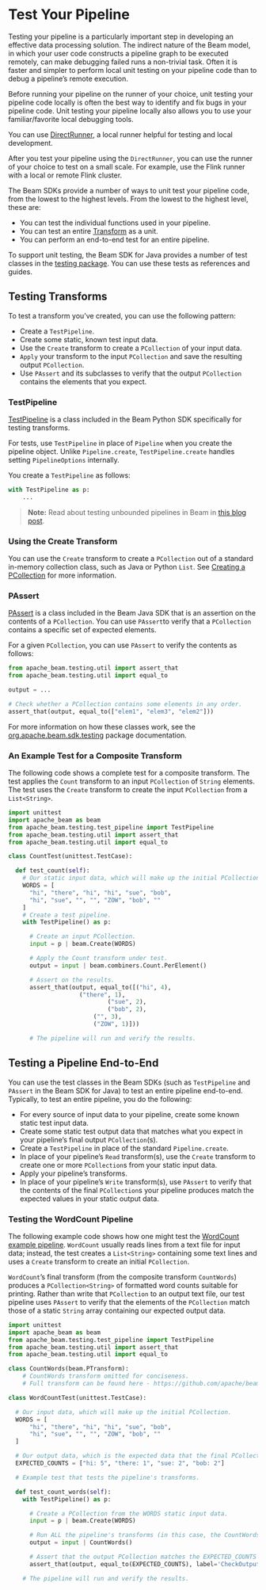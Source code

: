 # Test Your Pipeline

Testing your pipeline is a particularly important step in developing an effective data processing solution. The indirect nature of the Beam model, in which your user code constructs a pipeline graph to be executed remotely, can make debugging failed runs a non-trivial task. Often it is faster and simpler to perform local unit testing on your pipeline code than to debug a pipeline’s remote execution.

Before running your pipeline on the runner of your choice, unit testing your pipeline code locally is often the best way to identify and fix bugs in your pipeline code. Unit testing your pipeline locally also allows you to use your familiar/favorite local debugging tools.

You can use [DirectRunner](https://beam.apache.org/documentation/runners/direct), a local runner helpful for testing and local development.

After you test your pipeline using the `DirectRunner`, you can use the runner of your choice to test on a small scale. For example, use the Flink runner with a local or remote Flink cluster.

The Beam SDKs provide a number of ways to unit test your pipeline code, from the lowest to the highest levels. From the lowest to the highest level, these are:

* You can test the individual functions used in your pipeline.
* You can test an entire [Transform](https://beam.apache.org/documentation/programming-guide/#composite-transforms) as a unit.
* You can perform an end-to-end test for an entire pipeline.

To support unit testing, the Beam SDK for Java provides a number of test classes in the [testing package](https://github.com/apache/beam/tree/master/sdks/java/core/src/test/java/org/apache/beam/sdk). You can use these tests as references and guides.

## Testing Transforms

To test a transform you’ve created, you can use the following pattern:

* Create a `TestPipeline`.
* Create some static, known test input data.
* Use the `Create` transform to create a `PCollection` of your input data.
* `Apply` your transform to the input `PCollection` and save the resulting output `PCollection`.
* Use `PAssert` and its subclasses to verify that the output `PCollection` contains the elements that you expect.

### TestPipeline

[TestPipeline](https://github.com/apache/beam/blob/master/sdks/python/apache_beam/testing/test_pipeline.py) is a class included in the Beam Python SDK specifically for testing transforms.

For tests, use `TestPipeline` in place of `Pipeline` when you create the pipeline object. Unlike `Pipeline.create`, `TestPipeline.create` handles setting `PipelineOptions` internally.

You create a `TestPipeline` as follows:

```python
with TestPipeline as p:
    ...
```

> **Note:** Read about testing unbounded pipelines in Beam in [this blog post](https://beam.apache.org/blog/2016/10/20/test-stream.html).

### Using the Create Transform

You can use the `Create` transform to create a `PCollection` out of a standard in-memory collection class, such as Java or Python `List`. See [Creating a PCollection](https://beam.apache.org/documentation/programming-guide/#creating-a-pcollection) for more information.

### PAssert

[PAssert](https://beam.apache.org/releases/javadoc/2.56.0/index.html?org/apache/beam/sdk/testing/PAssert.html) is a class included in the Beam Java SDK that is an assertion on the contents of a `PCollection`. You can use `PAssert`to verify that a `PCollection` contains a specific set of expected elements.

For a given `PCollection`, you can use `PAssert` to verify the contents as follows:

```python
from apache_beam.testing.util import assert_that
from apache_beam.testing.util import equal_to

output = ...

# Check whether a PCollection contains some elements in any order.
assert_that(output, equal_to(["elem1", "elem3", "elem2"]))
```

For more information on how these classes work, see the [org.apache.beam.sdk.testing](https://beam.apache.org/releases/javadoc/2.56.0/index.html?org/apache/beam/sdk/testing/package-summary.html) package documentation.

### An Example Test for a Composite Transform

The following code shows a complete test for a composite transform. The test applies the `Count` transform to an input `PCollection` of `String` elements. The test uses the `Create` transform to create the input `PCollection` from a `List<String>`.

```python
import unittest
import apache_beam as beam
from apache_beam.testing.test_pipeline import TestPipeline
from apache_beam.testing.util import assert_that
from apache_beam.testing.util import equal_to

class CountTest(unittest.TestCase):

  def test_count(self):
    # Our static input data, which will make up the initial PCollection.
    WORDS = [
      "hi", "there", "hi", "hi", "sue", "bob",
      "hi", "sue", "", "", "ZOW", "bob", ""
    ]
    # Create a test pipeline.
    with TestPipeline() as p:

      # Create an input PCollection.
      input = p | beam.Create(WORDS)

      # Apply the Count transform under test.
      output = input | beam.combiners.Count.PerElement()

      # Assert on the results.
      assert_that(output, equal_to([("hi", 4),
				    ("there", 1),
            			    ("sue", 2),
            			    ("bob", 2),
           			    ("", 3),
           			    ("ZOW", 1)]))

      # The pipeline will run and verify the results.
```

## Testing a Pipeline End-to-End

You can use the test classes in the Beam SDKs (such as `TestPipeline` and `PAssert` in the Beam SDK for Java) to test an entire pipeline end-to-end. Typically, to test an entire pipeline, you do the following:

* For every source of input data to your pipeline, create some known static test input data.
* Create some static test output data that matches what you expect in your pipeline’s final output `PCollection`(s).
* Create a `TestPipeline` in place of the standard `Pipeline.create`.
* In place of your pipeline’s `Read` transform(s), use the `Create` transform to create one or more `PCollection`s from your static input data.
* Apply your pipeline’s transforms.
* In place of your pipeline’s `Write` transform(s), use `PAssert` to verify that the contents of the final `PCollection`s your pipeline produces match the expected values in your static output data.

### Testing the WordCount Pipeline

The following example code shows how one might test the [WordCount example pipeline](https://beam.apache.org/get-started/wordcount-example/). `WordCount` usually reads lines from a text file for input data; instead, the test creates a `List<String>` containing some text lines and uses a `Create` transform to create an initial `PCollection`.

`WordCount`’s final transform (from the composite transform `CountWords`) produces a `PCollection<String>` of formatted word counts suitable for printing. Rather than write that `PCollection` to an output text file, our test pipeline uses `PAssert` to verify that the elements of the `PCollection` match those of a static `String` array containing our expected output data.

```python
import unittest
import apache_beam as beam
from apache_beam.testing.test_pipeline import TestPipeline
from apache_beam.testing.util import assert_that
from apache_beam.testing.util import equal_to

class CountWords(beam.PTransform):
    # CountWords transform omitted for conciseness.
    # Full transform can be found here - https://github.com/apache/beam/blob/master/sdks/python/apache_beam/examples/wordcount_debugging.py

class WordCountTest(unittest.TestCase):

  # Our input data, which will make up the initial PCollection.
  WORDS = [
      "hi", "there", "hi", "hi", "sue", "bob",
      "hi", "sue", "", "", "ZOW", "bob", ""
  ]

  # Our output data, which is the expected data that the final PCollection must match.
  EXPECTED_COUNTS = ["hi: 5", "there: 1", "sue: 2", "bob: 2"]

  # Example test that tests the pipeline's transforms.

  def test_count_words(self):
    with TestPipeline() as p:

      # Create a PCollection from the WORDS static input data.
      input = p | beam.Create(WORDS)

      # Run ALL the pipeline's transforms (in this case, the CountWords composite transform).
      output = input | CountWords()

      # Assert that the output PCollection matches the EXPECTED_COUNTS data.
      assert_that(output, equal_to(EXPECTED_COUNTS), label='CheckOutput')

    # The pipeline will run and verify the results.
```
